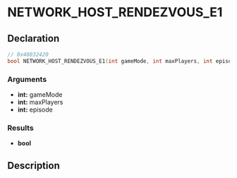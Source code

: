 # NETWORK_HOST_RENDEZVOUS_E1

## Declaration
```cpp
// 0x48032420
bool NETWORK_HOST_RENDEZVOUS_E1(int gameMode, int maxPlayers, int episode);
```

### Arguments
- **int:** gameMode
- **int:** maxPlayers
- **int:** episode

### Results
- **bool**

## Description
